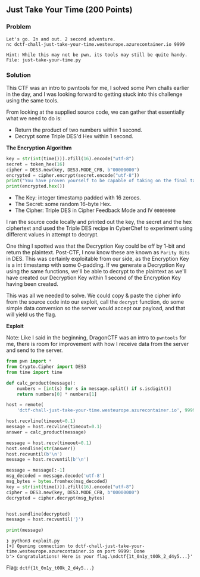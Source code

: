 ## Just Take Your Time (200 Points)

### Problem
```
Let's go. In and out. 2 second adventure.
nc dctf-chall-just-take-your-time.westeurope.azurecontainer.io 9999

Hint: While this may not be pwn, its tools may still be quite handy.
File: just-take-your-time.py
```

### Solution
This CTF was an intro to pwntools for me, I solved some Pwn challs earlier in the day, and I was looking forward to getting stuck into this challenge using the same tools.

From looking at the supplied source code, we can gather that essentially what we need to do is:
- Return the product of two numbers within 1 second.
- Decrypt some Triple DES'd Hex within 1 second.

**The Encryption Algorithm**
```python
key = str(int(time())).zfill(16).encode("utf-8")
secret = token_hex(16)
cipher = DES3.new(key, DES3.MODE_CFB, b"00000000")
encrypted = cipher.encrypt(secret.encode("utf-8"))
print("You have proven yourself to be capable of taking on the final task. Decrypt this and the flag shall be yours!")
print(encrypted.hex())
```

- The Key: integer timestamp padded with 16 zeroes.
- The Secret: some random 16-byte Hex.
- The Cipher: Triple DES in Cipher Feedback Mode and IV `00000000`

I ran the source code locally and printed out the key, the secret and the hex ciphertext and used the Triple DES recipe in CyberChef to experiment using different values in attempt to decrypt.

One thing I spotted was that the Decryption Key could be off by 1-bit and return the plaintext. Post-CTF, I now know these are known as `Parity Bits` in DES.
This was certainly exploitable from our side, as the Encryption Key is a int timestamp with some 0-padding. If we generate a Decryption Key using the same functions, we'll be able to decrypt to the plaintext as we'll have created our Decryption Key within 1 second of the Encryption Key having been created.

This was all we needed to solve. We could copy & paste the cipher info from the source code into our exploit, call the `decrypt` function, do some simple data conversion so the server would accept our payload, and that will yield us the flag.

**Exploit**

Note: Like I said in the beginning, DragonCTF was an intro to `pwntools` for me, there is room for improvement with how I receive data from the server and send to the server.

```python
from pwn import *
from Crypto.Cipher import DES3
from time import time

def calc_product(message):
    numbers = [int(s) for s in message.split() if s.isdigit()]
    return numbers[0] * numbers[1]

host = remote(
    'dctf-chall-just-take-your-time.westeurope.azurecontainer.io', 9999)

host.recvline(timeout=0.1)
message = host.recvline(timeout=0.1)
answer = calc_product(message)

message = host.recv(timeout=0.1)
host.sendline(str(answer))
host.recvuntil(b'\n')
message = host.recvuntil(b'\n')

message = message[:-1]
msg_decoded = message.decode('utf-8')
msg_bytes = bytes.fromhex(msg_decoded)
key = str(int(time())).zfill(16).encode("utf-8")
cipher = DES3.new(key, DES3.MODE_CFB, b"00000000")
decrypted = cipher.decrypt(msg_bytes)


host.sendline(decrypted)
message = host.recvuntil('}')

print(message)
```

```
❯ python3 exploit.py
[+] Opening connection to dctf-chall-just-take-your-time.westeurope.azurecontainer.io on port 9999: Done
b'> Congratulations! Here is your flag.\ndctf{1t_0n1y_t0Ok_2_d4y5...}'
```


Flag: `dctf{1t_0n1y_t0Ok_2_d4y5...}`
